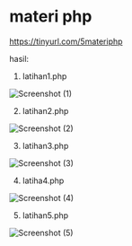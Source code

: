# materi php

https://tinyurl.com/5materiphp

hasil:

1. latihan1.php

![Screenshot (1)](https://user-images.githubusercontent.com/130713422/237012890-c752c3a1-87b4-4c86-a1bb-eb13a57bb9ef.png)

2. latihan2.php

![Screenshot (2)](https://user-images.githubusercontent.com/130713422/237013112-4700e89d-6f83-4b84-a562-573e1d82faa7.png)

3. latihan3.php

![Screenshot (3)](https://user-images.githubusercontent.com/130713422/237013363-70d6a193-145b-419f-800e-809ae3e2324a.png)

4. latiha4.php

![Screenshot (4)](https://user-images.githubusercontent.com/130713422/237013416-6b7db2bd-641a-414b-b419-3c5e3ee93fde.png)

5. latihan5.php

![Screenshot (5)](https://user-images.githubusercontent.com/130713422/237013502-e370cadd-a2a3-4c09-a4cd-836ef912316d.png)
